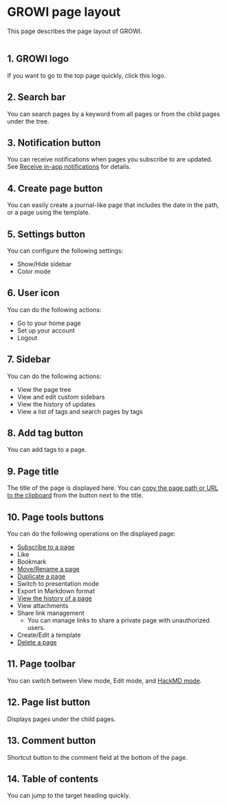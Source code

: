 # GROWI page layout

This page describes the page layout of GROWI.

<img :src="$withBase('/assets/images/page_layout.png')" alt="">

## 1. GROWI logo

If you want to go to the top page quickly, click this logo.

## 2. Search bar

You can search pages by a keyword from all pages or from the child pages under the tree.

## 3. Notification button

You can receive notifications when pages you subscribe to are updated.
See [Receive in-app notifications](/en/guide/features/in-app-notification.html) for details.

## 4. Create page button

You can easily create a journal-like page that includes the date in the path, or a page using the template.

## 5. Settings button

You can configure the following settings:

- Show/Hide sidebar
- Color mode

## 6. User icon

You can do the following actions:

- Go to your home page
- Set up your account
- Logout

## 7. Sidebar

You can do the following actions:

- View the page tree
- View and edit custom sidebars
- View the history of updates
- View a list of tags and search pages by tags

## 8. Add tag button

You can add tags to a page.

## 9. Page title

The title of the page is displayed here. You can [copy the page path or URL to the clipboard](/en/guide/features/copy_to_clipboard.html) from the button next to the title.

## 10. Page tools buttons

You can do the following operations on the displayed page:

- [Subscribe to a page](/en/guide/features/in-app-notification.html)
- Like
- Bookmark
- [Move/Rename a page](/en/guide/features/page_operation.html)
- [Duplicate a page](/en/guide/features/page_operation.html)
- Switch to presentation mode
- Export in Markdown format
- [View the history of a page](/en/guide/features/history.html)
- View attachments
- Share link management
  - You can manage links to share a private page with unauthorized users.
- Create/Edit a template
- [Delete a page](/en/guide/features/page_operation.html)

## 11. Page toolbar

You can switch between View mode, Edit mode, and [HackMD mode](/en/guide/features/hackmd.html).

## 12. Page list button

Displays pages under the child pages.

## 13. Comment button

Shortcut button to the comment field at the bottom of the page.

## 14. Table of contents

You can jump to the target heading quickly.
